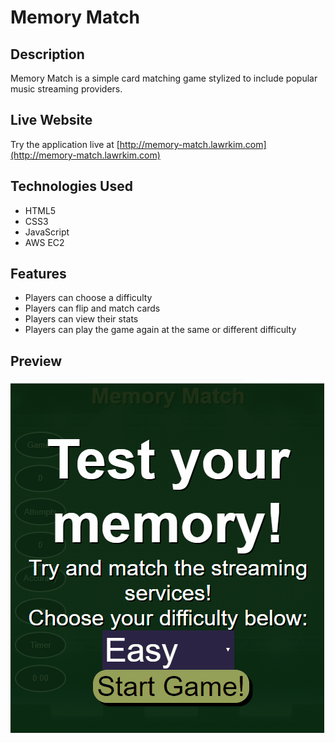 # Memory Match

## Description
Memory Match is a simple card matching game stylized to include popular music streaming providers.

## Live Website
Try the application live at [http://memory-match.lawrkim.com](http://memory-match.lawrkim.com)

## Technologies Used
- HTML5
- CSS3
- JavaScript
- AWS EC2

## Features
- Players can choose a difficulty
- Players can flip and match cards
- Players can view their stats
- Players can play the game again at the same or different difficulty

## Preview
![Memory Match](assets/images/memory-match.gif)
